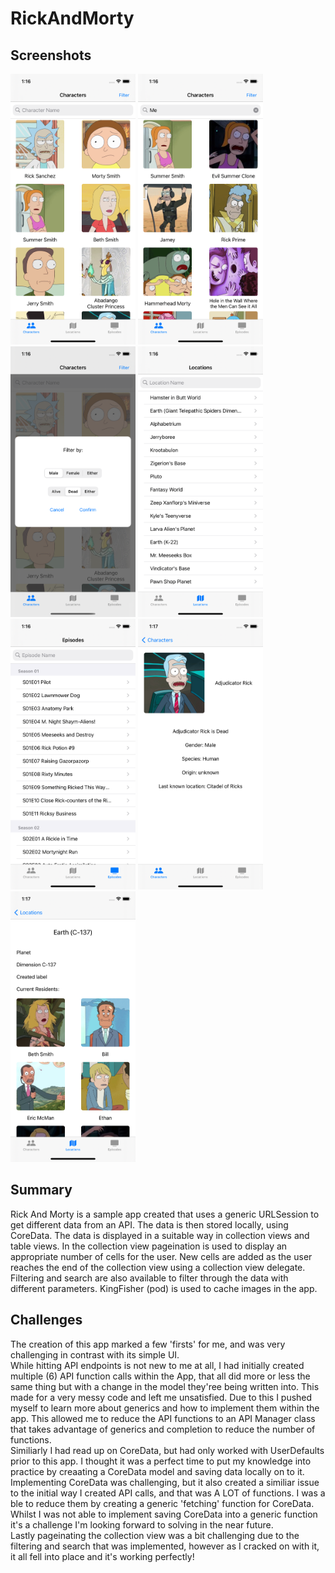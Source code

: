 # RickAndMorty

## Screenshots

<img src="https://github.com/mousaalwaraki/RickAndMorty/blob/master/Screenshots/1.png" width="200"> <img src="https://github.com/mousaalwaraki/RickAndMorty/blob/master/Screenshots/2.png" width="200"> <img src="https://github.com/mousaalwaraki/RickAndMorty/blob/master/Screenshots/3.png" width="200"> <img src="https://github.com/mousaalwaraki/RickAndMorty/blob/master/Screenshots/4.png" width="200"> <img src="https://github.com/mousaalwaraki/RickAndMorty/blob/master/Screenshots/5.png" width="200"> <img src="https://github.com/mousaalwaraki/RickAndMorty/blob/master/Screenshots/6.png" width="200"> <img src="https://github.com/mousaalwaraki/RickAndMorty/blob/master/Screenshots/7.png" width="200">  

## Summary

Rick And Morty is a sample app created that uses a generic URLSession to get different data from an API.
The data is then stored locally, using CoreData.
The data is displayed in a suitable way in collection views and table views. 
In the collection view pageination is used to display an appropriate number of cells for the user. New cells are added as the user reaches the end of the collection view using a collection view delegate.
Filtering and search are also available to filter through the data with different parameters.
KingFisher (pod) is used to cache images in the app.

## Challenges

The creation of this app marked a few 'firsts' for me, and was very challenging in contrast with its simple UI.     
While hitting API endpoints is not new to me at all, I had initially created multiple (6) API function calls within the App, that all did more or less the same thing but with a change in the model they'ree being written into. This made for a very messy code and left me unsatisfied. Due to this I pushed myself to learn more about generics and how to implement them within the app. This allowed me to reduce the API functions to an API Manager class that takes advantage of generics and completion to reduce the number of functions.     
Similiarly I had read up on CoreData, but had only worked with UserDefaults prior to this app. I thought it was a perfect time to put my knowledge into practice by creaating a CoreData model and saving data locally on to it.    
Implementing CoreData was challenging, but it also created a similiar issue to the initial way I created API calls, and that was A LOT of functions. I was a ble to reduce them by creating a generic 'fetching' function for CoreData. Whilst I was not able to implement saving CoreData into a generic function it's a challenge I'm looking forward to solving in the near future.   
Lastly pageinating the collection view was a bit challenging due to the filtering and search that was implemented, however as I cracked on with it, it all fell into place and it's working perfectly!
